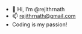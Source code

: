 - 👋 Hi, I’m @rejithrnath
- 📫 rejithrnath@gmail.com
- Coding is my passion!

<!---
rejithrnath/rejithrnath is a ✨ special ✨ repository because its `README.md` (this file) appears on your GitHub profile.
You can click the Preview link to take a look at your changes.
--->
